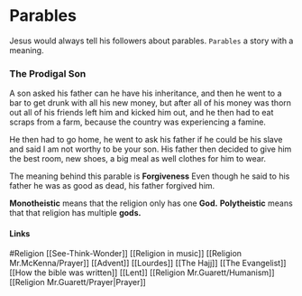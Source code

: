 # Parables

Jesus would always tell his followers about parables.
``Parables`` a story with a meaning.

### The Prodigal Son
A son asked his father can he have his inheritance, and then he went to a bar to get drunk with all his new money, but after all of his money was thorn out all of his friends left him and kicked him out, and he then had to eat scraps from a farm, because the country was experiencing a famine.

He then had to go home, he went to ask his father if he could be his slave and said I am not worthy to be your son. His father then decided to give him the best room, new shoes, a big meal as well clothes for him to wear.

The meaning behind this parable is **Forgiveness**
Even though he said to his father he was as good as dead, his father forgived him.

**Monotheistic** means that the religion only has one **God.**
**Polytheistic** means that that religion has multiple **gods.**

#### Links
#Religion 
[[See-Think-Wonder]] [[Religion in music]] [[Religion Mr.McKenna/Prayer]] [[Advent]] [[Lourdes]] [[The Hajj]] [[The Evangelist]] [[How the bible was written]] [[Lent]] [[Religion Mr.Guarett/Humanism]] [[Religion Mr.Guarett/Prayer|Prayer]]